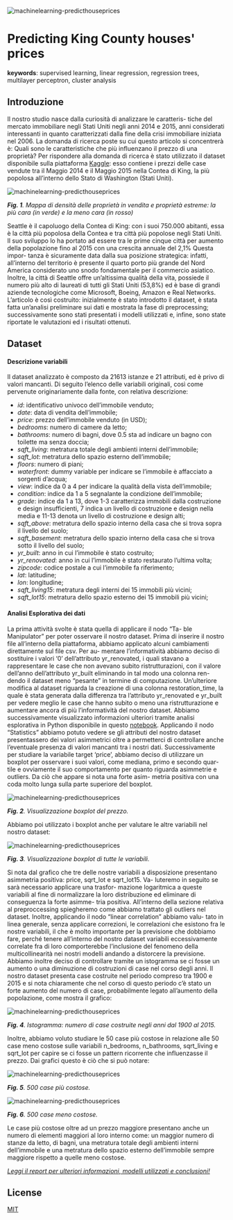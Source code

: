 ![machinelearning-predicthouseprices](./logo.png)

# Predicting King County houses' prices


<b>keywords</b>: supervised learning, linear regression, regression trees, multilayer perceptron, cluster analysis

## Introduzione
Il nostro studio nasce dalla curiosità di analizzare le caratteris- tiche del mercato immobiliare negli Stati Uniti negli anni 2014 e 2015, anni considerati interessanti in quanto caratterizzati dalla fine della crisi immobiliare iniziata nel 2006. La domanda di ricerca poste su cui questo articolo si concentrerà è: Quali sono le caratteristiche che più influenzano il prezzo di una proprietà?
Per rispondere alla domanda di ricerca è stato utilizzato il dataset disponibile sulla piattaforma [Kaggle](https://www.kaggle.com/): esso contiene i prezzi delle case vendute tra il Maggio 2014 e il Maggio 2015 nella Contea di King, la più popolosa all’interno dello Stato di Washington (Stati Uniti).

![machinelearning-predicthouseprices](./img/1.jpeg)

*<b>Fig. 1</b>. Mappa di densità delle proprietà in vendita e proprietà estreme: la più cara (in verde) e la meno cara (in rosso)*

Seattle è il capoluogo della Contea di King: con i suoi 750.000 abitanti, essa è la città più popolosa della Contea e tra città più popolose negli Stati Uniti. Il suo sviluppo lo ha portato ad essere tra le prime cinque città per aumento della popolazione fino al 2015 con una crescita annuale del 2,1% Questa impor- tanza è sicuramente data dalla sua posizione strategica: infatti, all’interno del territorio è presente il quarto porto più grande del Nord America considerato uno snodo fondamentale per il commercio asiatico. Inoltre, la città di Seattle offre un’altissima qualità della vita, possiede il numero più alto di laureati di tutti gli Stati Uniti (53,8%) ed è base di grandi aziende tecnologiche come Microsoft, Boeing, Amazon e Real Networks.
L’articolo è così costruito: inizialmente è stato introdotto il dataset, è stata fatta un’analisi preliminare sui dati e mostrata la fase di preprocessing; successivamente sono stati presentati i modelli utilizzati e, infine, sono state riportate le valutazioni ed i risultati ottenuti.

## Dataset

#### Descrizione variabili
Il dataset analizzato è composto da 21613 istanze e 21 attributi, ed è privo di valori mancanti. Di seguito l’elenco delle variabili originali, così come pervenute originariamente dalla fonte, con relativa descrizione:
* <i>id</i>: identificativo univoco dell’immobile venduto;
* <i>date</i>: data di vendita dell’immobile;
* <i>price</i>: prezzo dell’immobile venduto (in USD);
* <i>bedrooms</i>: numero di camere da letto;
* <i>bathrooms</i>: numero di bagni, dove 0.5 sta ad indicare un bagno con toilette ma senza doccia;
* <i>sqft_living</i>: metratura totale degli ambienti interni dell’immobile;
* <i>sqft_lot</i>: metratura dello spazio esterno dell’immobile;
* <i>floors</i>: numero di piani;
* <i>waterfront</i>: dummy variable per indicare se l’immobile è affacciato a sorgenti d’acqua;
* <i>view</i>: indice da 0 a 4 per indicare la qualità della vista dell’immobile;
* <i>condition</i>: indice da 1 a 5 segnalante la condizione dell’immobile;
* <i>grade</i>: indice da 1 a 13, dove 1-3 caratterizza immobili dalla costruzione e design insufficienti, 7 indica un livello di costruzione e design nella media e 11-13 denota un livello di costruzione e design alti;
* <i>sqft_above</i>: metratura dello spazio interno della casa che si trova sopra il livello del suolo;
* <i>sqft_basement</i>: metratura dello spazio interno della casa che si trova sotto il livello del suolo;
* <i>yr_built</i>: anno in cui l’immobile è stato costruito;
* <i>yr_renovated</i>: anno in cui l’immobile è stato restaurato l’ultima volta;
* <i>zipcode</i>: codice postale a cui l’immobile fa riferimento;
* <i>lat</i>: latitudine;
* <i>lon</i>: longitudine;
* <i>sqft_living15</i>: metratura degli interni dei 15 immobili più vicini;
* <i>sqft_lot15</i>: metratura dello spazio esterno dei 15 immobili più vicini;


#### Analisi Esplorativa dei dati

La prima attività svolte è stata quella di applicare il nodo “Ta- ble Manipulator” per poter osservare il nostro dataset. Prima di inserire il nostro file all’interno della piattaforma, abbiamo applicato alcuni cambiamenti direttamente sul file csv. Per au- mentare l’informatività abbiamo deciso di sostituire i valori ‘0’ dell’attributo yr_renovated, i quali stavano a rappresentare le case che non avevano subito ristrutturazioni, con il valore dell’anno dell’attributo yr_built eliminando in tal modo una colonna ren- dendo il dataset meno “pesante” in termine di computazione. Un’ulteriore modifica al dataset riguarda la creazione di una colonna restoration_time, la quale è stata generata dalla differenza tra l’attributo yr_renovated e yr_built per vedere meglio le case che hanno subito o meno una ristrutturazione e aumentare ancora di più l’informatività del nostro dataset. Abbiamo successivamente visualizzato informazioni ulteriori tramite analisi esplorativa in Python disponibile in questo [notebook](code/Preprocessing.ipynb).
Applicando il nodo “Statistics” abbiamo potuto vedere se gli attributi del nostro dataset presentassero dei valori asimmetrici oltre a permetterci di controllare anche l’eventuale presenza di
valori mancanti tra i nostri dati. Successivamente per studiare la variabile target ‘price’, abbiamo deciso di utilizzare un boxplot per osservare i suoi valori, come mediana, primo e secondo quar- tile e ovviamente il suo comportamento per quanto riguarda asimmetrie e outliers. Da ciò che appare si nota una forte asim- metria positiva con una coda molto lunga sulla parte superiore del boxplot.

![machinelearning-predicthouseprices](./img/2.jpeg)

*<b>Fig. 2</b>. Visualizzazione boxplot del prezzo.*

Abbiamo poi utilizzato i boxplot anche per valutare le altre
variabili nel nostro dataset:

![machinelearning-predicthouseprices](./img/3.jpeg)

*<b>Fig. 3</b>. Visualizzazione boxplot di tutte le variabili.*

Si nota dal grafico che tre delle nostre variabili a disposizione presentano asimmetria positiva: price, sqrt_lot e sqrt_lot15. Va- luteremo in seguito se sarà necessario applicare una trasfor- mazione logaritmica a queste variabili al fine di normalizzare la loro distribuzione ed eliminare di conseguenza la forte asimme- tria positiva. All’interno della sezione relativa al preproccessing spiegheremo come abbiamo trattato gli outliers nel dataset.
Inoltre, applicando il nodo “linear correlation” abbiamo valu- tato in linea generale, senza applicare correzioni, le correlazioni che esistono fra le nostre variabili, il che è molto importante per la previsione che dobbiamo fare, perché tenere all’interno del nostro dataset variabili eccessivamente correlate fra di loro comporterebbe l’inclusione del fenomeno della multicollinearità nei nostri modelli andando a distorcere la previsione.
Abbiamo inoltre deciso di controllare tramite un istogramma se ci fosse un aumento o una diminuzione di costruzioni di case nel corso degli anni. Il nostro dataset presenta case costruite nel periodo compreso tra 1900 e 2015 e si nota chiaramente che nel corso di questo periodo c’è stato un forte aumento del numero di case, probabilmente legato all’aumento della popolazione, come mostra il grafico:


![machinelearning-predicthouseprices](./img/4.jpeg)

*<b>Fig. 4</b>. Istogramma: numero di case costruite negli anni dal 1900 al 2015.*

Inoltre, abbiamo voluto studiare le 50 case più costose in relazione alle 50 case meno costose sulle variabili n_bedrooms, n_bathrooms, sqrt_living e sqrt_lot per capire se ci fosse un pattern ricorrente che influenzasse il prezzo. Dai grafici questo è ciò che si può notare:

![machinelearning-predicthouseprices](./img/5.jpeg)

*<b>Fig. 5</b>. 500 case più costose.*

![machinelearning-predicthouseprices](./img/6.jpeg)

*<b>Fig. 6</b>. 500 case meno costose.*

Le case più costose oltre ad un prezzo maggiore presentano anche un numero di elementi maggiori al loro interno come: un maggior numero di stanze da letto, di bagni, una metratura totale degli ambienti interni dell’immobile e una metratura dello spazio esterno dell’immobile sempre maggiore rispetto a quelle meno costose.

<u>*Leggi il report per ulteriori informazioni, modelli utilizzati e conclusioni!*</u>

## License
[MIT](https://choosealicense.com/licenses/mit/)
